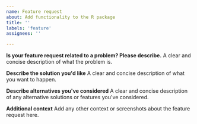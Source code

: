 ```yaml
---
name: Feature request
about: Add functionality to the R package
title: ''
labels: 'feature'
assignees: ''

---
```


**Is your feature request related to a problem? Please describe.**
A clear and concise description of what the problem is.  

**Describe the solution you'd like**
A clear and concise description of what you want to happen.

**Describe alternatives you've considered**
A clear and concise description of any alternative solutions or features you've considered.

**Additional context**
Add any other context or screenshots about the feature request here.
